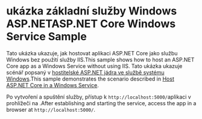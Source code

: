 # <a name="aspnet-core-windows-service-sample"></a><span data-ttu-id="b66de-101">ukázka základní služby Windows ASP.NET</span><span class="sxs-lookup"><span data-stu-id="b66de-101">ASP.NET Core Windows Service Sample</span></span>

<span data-ttu-id="b66de-102">Tato ukázka ukazuje, jak hostovat aplikaci ASP.NET Core jako službu Windows bez použití služby IIS.</span><span class="sxs-lookup"><span data-stu-id="b66de-102">This sample shows how to host an ASP.NET Core app as a Windows Service without using IIS.</span></span> <span data-ttu-id="b66de-103">Tato ukázka ukazuje scénář popsaný v [hostitelské ASP.NET jádra ve službě systému Windows](https://docs.microsoft.com/aspnet/core/host-and-deploy/windows-service).</span><span class="sxs-lookup"><span data-stu-id="b66de-103">This sample demonstrates the scenario described in [Host ASP.NET Core in a Windows Service](https://docs.microsoft.com/aspnet/core/host-and-deploy/windows-service).</span></span>

<span data-ttu-id="b66de-104">Po vytvoření a spuštění služby, přístup k `http://localhost:5000/`aplikaci v prohlížeči na .</span><span class="sxs-lookup"><span data-stu-id="b66de-104">After establishing and starting the service, access the app in a browser at `http://localhost:5000/`.</span></span>
